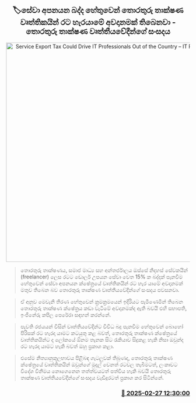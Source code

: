 <p align='center'><b><h2 align='center' title='Service Export Tax Could Drive IT Professionals Out of the Country – IT Professionals' Association'>🏷සේවා අපනයන බද්ද හේතුවෙන් තොරතුරු තාක්ෂණ වෘත්තිකයින් රට හැරයාමේ අවදානමක් තිබෙනවා - තොරතුරු තාක්ෂණ වෘත්තීයවේදීන්ගේ සංසදය</h2></b></p>
<p align='center'><img src='https://helakuru.sgp1.cdn.digitaloceanspaces.com/esana/images/lib/computer-hacking-archived.jpg' width='600' alt='Service Export Tax Could Drive IT Professionals Out of the Country – IT Professionals' Association'></p>

> තොරතුරු තාක්ෂණය, සමාජ මාධ්‍ය සහ අන්තර්ජාලය ඔස්සේ නිදහස් සේවකයින් (freelancer) ලෙස රටට ඩොලර් උපයන සේවා වෙත 15% ක බද්දක් පැනවීම හේතුවෙන් සේවා අපනයන ක්ෂේත්‍රයේ වෘත්තිකයින් රට හැර යාමේ අවදානමක් මතුව තිබෙන බව තොරතුරු තාක්ෂණ වෘත්තීයවේදීන්ගේ සංසදය පවසනවා.

> ඒ අනුව මෙවැනි තීරණ හේතුවෙන් ක්‍රමක්‍රමයෙන් ඉදිරියට පැමිණෙමින් තිබෙන තොරතුරු තාක්ෂණ ක්ෂේත්‍රය කඩා වැටීමේ අවදානමක්ද ඇති බවයි එහි සභාපති, ඉංජිනේරු කපිල පෙරේරා සඳහන් කරන්නේ.

> පැවති රජයයන් විසින් වෘත්තීයවේදීන්ට විවිධ බදු පැනවීම හේතුවෙන් බොහෝ පිරිසක් රට හැරදා යාමට කටයුතු කළ බවත්, තොරතුරු තාක්ෂණ ක්ෂේත්‍රයේ වෘත්තිකයින්ට ද ලෝකයේ ඕනම තැනක සිට රැකියාව සිදුකළ හැකි නිසා ඔවුන්ද රට හැරදා යාමට හැකි බවත් ඔහු ප්‍රකාශ කළා.

> එසේම නිත්‍යානුකූලභාවය පිළිබඳ ගැටලුවක් තිබුණද, තොරතුරු තාක්ෂණ ක්ෂේත්‍රයේ වෘත්තිකයින් ඔවුන්ගේ මුදල් වෙනත් රටවල තැබීමටත්, ලංකාවට විදේශ විනිමය නොගෙනෙන තත්ත්වයටත් පත්විය හැකි බවයි තොරතුරු තාක්ෂණ වෘත්තීයවේදීන්ගේ සංසදය වැඩිදුරටත් ප්‍රකාශ කර සිටින්නේ.



<h3 align='right'><a href='https://www.helakuru.lk/esana/p/107858/'>📅 2025-02-27 12:30:00</a></h3>
